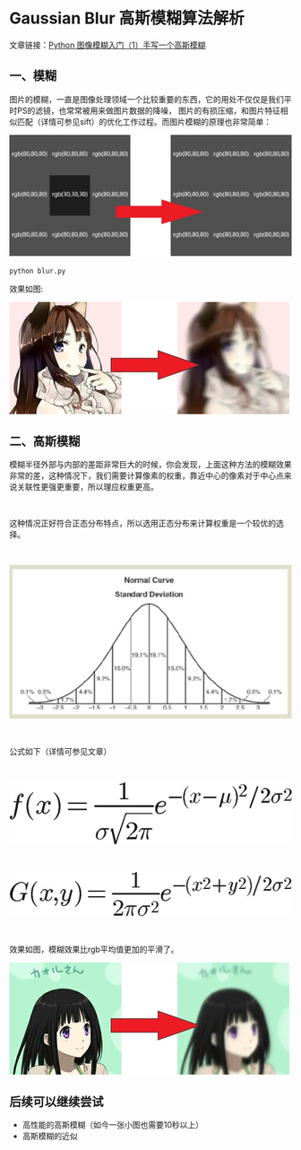 # Gaussian Blur 高斯模糊算法解析

文章链接：[Python 图像模糊入门（1）手写一个高斯模糊](https://zhuanlan.zhihu.com/p/43907816)

## 一、模糊

图片的模糊，一直是图像处理领域一个比较重要的东西，它的用处不仅仅是我们平时PS的滤镜，也常常被用来做图片数据的降噪，
图片的有损压缩，和图片特征相似匹配（详情可参见sift）的优化工作过程。而图片模糊的原理也非常简单：

![images](./images/1.jpg)

`python blur.py`

效果如图:

![images](./images/2.jpg)


## 二、高斯模糊

模糊半径外部与内部的差距非常巨大的时候，你会发现，上面这种方法的模糊效果非常的差，这种情况下，我们需要计算像素的权重，靠近中心的像素对于中心点来说关联性更强更重要，所以理应权重更高。

<br>

这种情况正好符合正态分布特点，所以选用正态分布来计算权重是一个较优的选择。

<br>

![images](./images/3.jpg)

<br>

公式如下（详情可参见文章）

<br>

![images](./images/4.jpg)

<br>

![images](./images/5.jpg)

<br>

效果如图，模糊效果比rgb平均值更加的平滑了。

![images](./images/6.jpg)

## 后续可以继续尝试
- 高性能的高斯模糊（如今一张小图也需要10秒以上）
- 高斯模糊的近似




